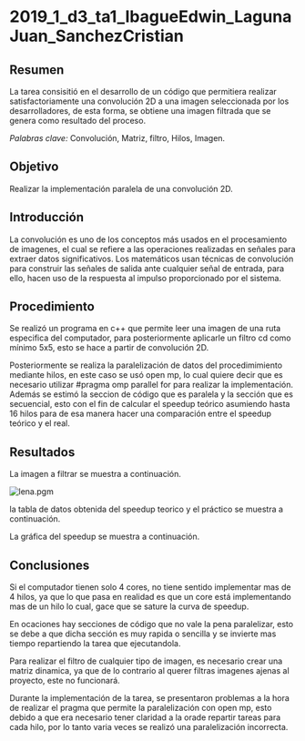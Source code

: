 # 2019_1_d3_ta1_IbagueEdwin_LagunaJuan_SanchezCristian



## Resumen

La tarea consisitió en el desarrollo de un código que permitiera realizar satisfactoriamente una convolución 2D a una imagen seleccionada por los desarrolladores, de esta forma, se obtiene una imagen filtrada que se genera como resultado del proceso. 

*Palabras clave:* Convolución, Matriz, filtro, Hilos, Imagen.

## Objetivo

Realizar la implementación paralela de una convolución 2D.

## Introducción

La convolución es uno de los conceptos más usados en el procesamiento de imagenes, el cual se refiere a las operaciones realizadas en señales para extraer datos significativos.  Los matemáticos usan técnicas de convolución para construir las señales de salida ante cualquier señal de entrada, para ello, hacen uso de la respuesta al impulso proporcionado por el sistema. 

## Procedimiento

Se realizó un programa en c++ que permite leer una imagen de una ruta especifica del computador, para posteriormente aplicarle un filtro cd como mínimo 5x5, esto se hace a partir de convolución 2D.

Posteriormente se realiza la paralelización de datos del procedimimiento mediante hilos, en este caso se usó open mp, lo cual quiere decir que es necesario utilizar #pragma omp parallel for para realizar la implementación. Además se estimó la seccion de código que es paralela y la sección que es secuencial, esto con el fin de calcular el speedup teórico asumiendo hasta 16 hilos para de esa manera hacer una comparación entre el speedup teórico y el real.



## Resultados

La imagen a filtrar se muestra a continuación. 


![lena.pgm](https://github.com/edwinibague/2019_1_d3_ta1_IbagueEdwin_LagunaJuan_SanchezCristian/blob/master/lena.pgm)


la tabla de datos obtenida del speedup teorico y el práctico se muestra a continuación. 


La gráfica del speedup se muestra a continuación. 




## Conclusiones

Si el computador tienen solo 4 cores, no tiene sentido implementar mas de 4 hilos, ya que lo que pasa en realidad es que un core está implementando mas de un hilo lo cual, gace que se sature la curva de speedup.


En ocaciones hay secciones de código que no vale la pena paralelizar, esto se debe a que dicha sección es muy rapida o sencilla y se invierte mas tiempo repartiendo la tarea que ejecutandola. 

Para realizar el filtro de cualquier tipo de imagen, es necesario crear una matriz dinamica, ya que de lo contrario al querer filtras imagenes ajenas al proyecto, este no funcionará. 

Durante la implementación de la tarea, se presentaron problemas a la hora de realizar el pragma que permite la paralelización con open mp, esto debido a que era necesario tener claridad a la orade repartir tareas para cada hilo, por lo tanto varia veces se realizó una paralelización incorrecta. 


